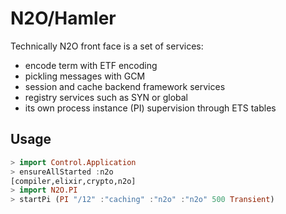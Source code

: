 N2O/Hamler
==========

Technically N2O front face is a set of services:

* encode term with ETF encoding
* pickling messages with GCM
* session and cache backend framework services
* registry services such as SYN or global
* its own process instance (PI) supervision through ETS tables

Usage
-----

```haskell
> import Control.Application
> ensureAllStarted :n2o
[compiler,elixir,crypto,n2o]
> import N2O.PI
> startPi (PI "/12" :"caching" :"n2o" :"n2o" 500 Transient)
```

